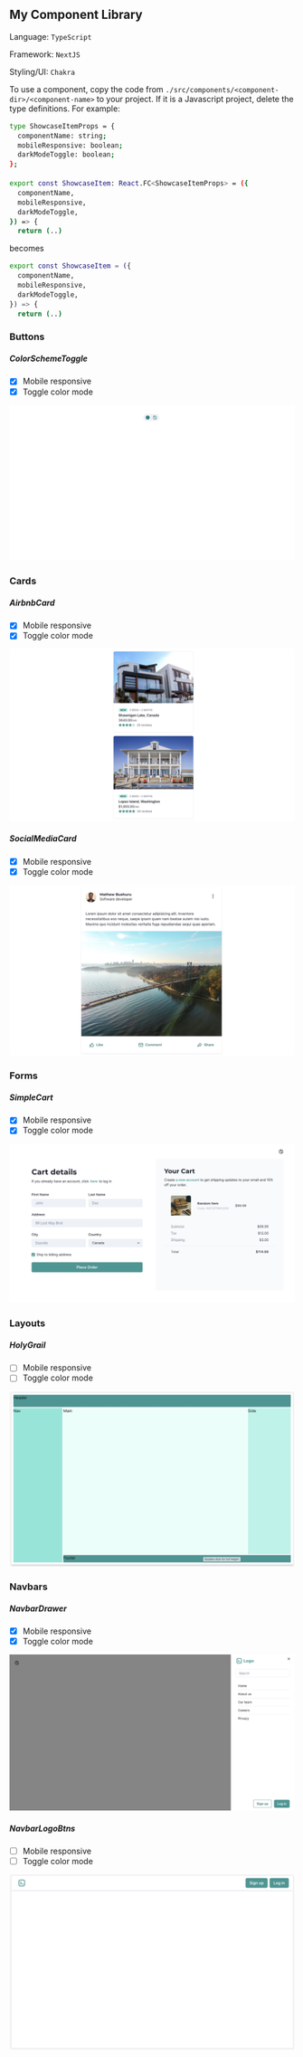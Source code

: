 ## My Component Library

Language: `TypeScript`

Framework: `NextJS`

Styling/UI: `Chakra`

To use a component, copy the code from `./src/components/<component-dir>/<component-name>` to your project. If it is a Javascript project, delete the type definitions. For example:
```sh
type ShowcaseItemProps = {
  componentName: string;
  mobileResponsive: boolean;
  darkModeToggle: boolean;
};

export const ShowcaseItem: React.FC<ShowcaseItemProps> = ({
  componentName,
  mobileResponsive,
  darkModeToggle,
}) => {
  return (..)
```
becomes
```sh
export const ShowcaseItem = ({
  componentName,
  mobileResponsive,
  darkModeToggle,
}) => {
  return (..)
```

### Buttons 

##### ColorSchemeToggle
- [x] Mobile responsive
- [x] Toggle color mode

![Airbnb](./docs/ColorSchemeToggle.jpg)

### Cards 

##### AirbnbCard
- [x] Mobile responsive
- [x] Toggle color mode

![Airbnb](./docs/AirbnbCard1.jpg)

##### SocialMediaCard
- [x] Mobile responsive
- [x] Toggle color mode

![Airbnb](./docs/SocialMediaCard.jpg)

### Forms 

##### SimpleCart
- [x] Mobile responsive
- [x] Toggle color mode

![SimpleCart](./docs/SimpleCart1.jpg)

### Layouts 

##### HolyGrail
- [ ] Mobile responsive
- [ ] Toggle color mode

![HolyGrail](./docs/HolyGrail.jpg)

### Navbars 

##### NavbarDrawer
- [x] Mobile responsive
- [x] Toggle color mode

![NavbarDrawer](./docs/NavbarDrawer.jpg)

##### NavbarLogoBtns
- [ ] Mobile responsive
- [ ] Toggle color mode

![NavbarLogoBtns](./docs/NavbarLogoBtns.jpg)